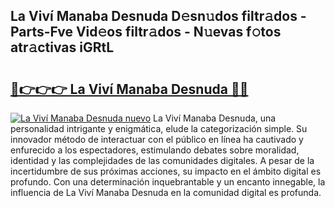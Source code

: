 ## La Viví Manaba Desnuda D𝚎sn𝚞dos filtr𝚊dos - Parts-Fve Vid𝚎os filtr𝚊dos - N𝚞evas f𝚘tos atr𝚊ctivas iGRtL

# <h2><a href="http://mb6eap.tromn.icu/?c=La+Viv%c3%ad+Manaba+Desnuda">🔗👉👉👉 La Viví Manaba Desnuda 🔗🔗</a></h2>

[![La Viví Manaba Desnuda nuevo](https://i.imgur.com/pEAQMta.gif)](http://mb6eap.tromn.icu/?c=La+Viv%c3%ad+Manaba+Desnuda)
La Viví Manaba Desnuda, una personalidad intrigante y enigmática, elude la categorización simple. Su innovador método de interactuar con el público en línea ha cautivado y enfurecido a los espectadores, estimulando debates sobre moralidad, identidad y las complejidades de las comunidades digitales. A pesar de la incertidumbre de sus próximas acciones, su impacto en el ámbito digital es profundo. Con una determinación inquebrantable y un encanto innegable, la influencia de La Viví Manaba Desnuda en la comunidad digital es profunda.
